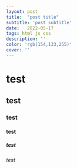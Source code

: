 ```yaml
---
layout: post
title:  "post title"
subtitle: 'post subtitle'
date:   2022-05-17
tags: html js css
description: ''
color: 'rgb(154,133,255)'
cover: ''
---
```

# test
## test
### test
#### test
##### test
###### test